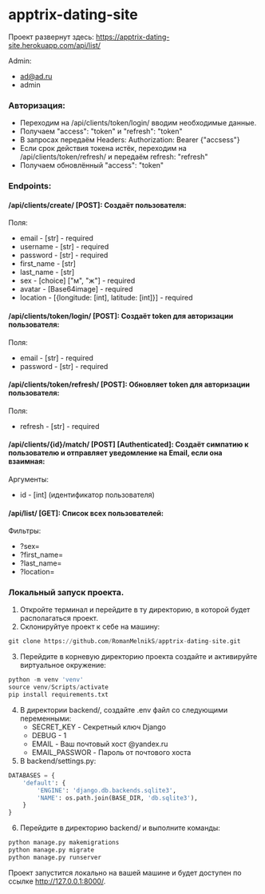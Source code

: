 # apptrix-dating-site

Проект развернут здесь: https://apptrix-dating-site.herokuapp.com/api/list/

Admin:
- ad@ad.ru
- admin

### Авторизация:
- Переходим на /api/clients/token/login/ вводим необходимые данные.
- Получаем "access": "token" и "refresh": "token"
- В запросах передаём Headers: Authorization: Bearer {"accsess"}
- Если срок действия токена истёк, переходим на /api/clients/token/refresh/ и передаём refresh: "refresh"
- Получаем обновлённый "access": "token"

### Endpoints:
#### /api/clients/create/ [POST]: Cоздаёт пользователя:
Поля:
- email - [str] - required
- username - [str] - required
- password - [str] - required
- first_name - [str]
- last_name - [str]
- sex - [choice] ["м", "ж"] - required
- avatar - [Base64image] - required
- location - [{longitude: [int], latitude: [int]}] - required

#### /api/clients/token/login/ [POST]: Cоздаёт token для авторизации пользователя:
Поля:
- email - [str] - required
- password - [str] - required

#### /api/clients/token/refresh/ [POST]: Обновляет token для авторизации пользователя:
Поля:
- refresh - [str] - required

#### /api/clients/{id}/match/ [POST] [Authenticated]: Создаёт симпатию к пользователю и отправляет уведомление на Email, если она взаимная:
Аргументы:
- id - [int] (идентификатор пользователя)

#### /api/list/ [GET]: Список всех пользователей:
Фильтры:
- ?sex= 
- ?first_name=
- ?last_name=
- ?location= 



### Локальный запуск проекта.
1. Откройте терминал и перейдите в ту директорию, в которой будет располагаться проект.
2. Склонируйтуе проект к себе на машину:
```python
git clone https://github.com/RomanMelnikS/apptrix-dating-site.git
```
3. Перейдите в корневую директорию проекта создайте и активируйте виртуальное окружение:
```python
python -m venv 'venv'
source venv/Scripts/activate
pip install requirements.txt
```
4. В директории backend/, создайте .env файл со следующими переменными:
    - SECRET_KEY - Секретный ключ Django
    - DEBUG - 1
    - EMAIL - Ваш почтовый хост @yandex.ru
    - EMAIL_PASSWOR - Пароль от почтового хоста
5. В backend/settings.py:
```python
DATABASES = {
    'default': {
        'ENGINE': 'django.db.backends.sqlite3',
        'NAME': os.path.join(BASE_DIR, 'db.sqlite3'),
    }
}
```
6. Перейдите в директорию backend/ и выполните команды:
```python
python manage.py makemigrations
python manage.py migrate
python manage.py runserver
```
Проект запустится локально на вашей машине и будет доступен по ссылке http://127.0.0.1:8000/.
